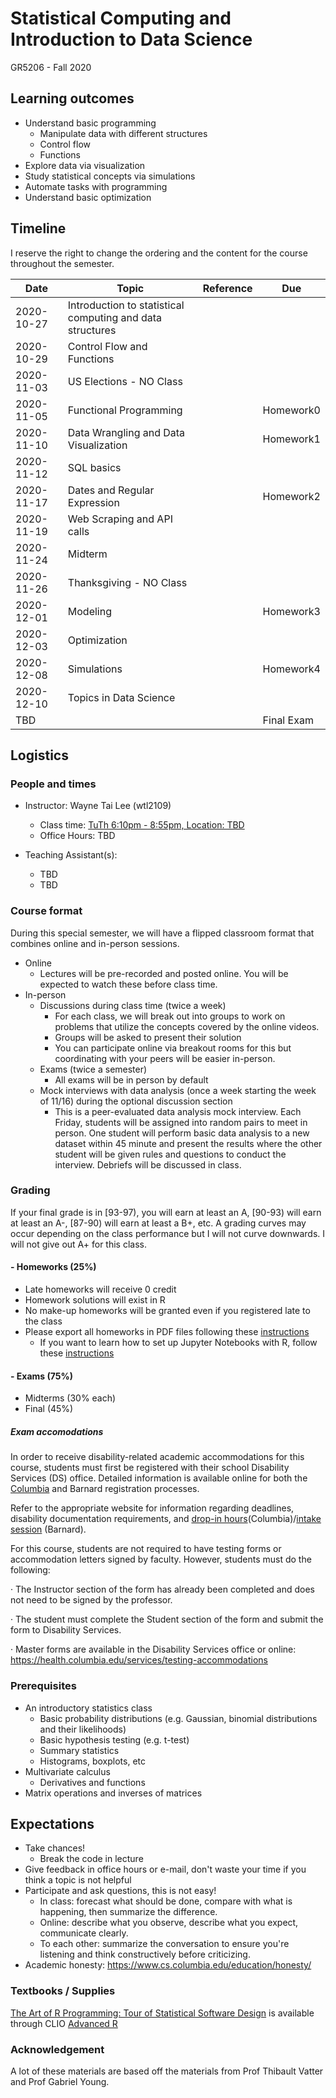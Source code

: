 # Statistical Computing and Introduction to Data Science
GR5206 - Fall 2020

## Learning outcomes
- Understand basic programming
  - Manipulate data with different structures
  - Control flow
  - Functions
- Explore data via visualization
- Study statistical concepts via simulations
- Automate tasks with programming
- Understand basic optimization


## Timeline
I reserve the right to change the ordering and the content for the course throughout the semester.

|Date|Topic|Reference|Due|
|---|---|---|---|
|2020-10-27|Introduction to statistical computing and data structures|||
|2020-10-29|Control Flow and Functions|||
|2020-11-03|US Elections - NO Class|||
|2020-11-05|Functional Programming||Homework0|
|2020-11-10|Data Wrangling and Data Visualization||Homework1|
|2020-11-12|SQL basics|||
|2020-11-17|Dates and Regular Expression||Homework2|
|2020-11-19|Web Scraping and API calls|||
|2020-11-24|Midterm|||
|2020-11-26|Thanksgiving - NO Class|||
|2020-12-01|Modeling||Homework3|
|2020-12-03|Optimization|||
|2020-12-08|Simulations||Homework4|
|2020-12-10|Topics in Data Science|||
|TBD|||Final Exam|


## Logistics

### People and times
- Instructor: Wayne Tai Lee (wtl2109)
  - Class time: [TuTh 6:10pm - 8:55pm, Location: TBD](https://vergil.registrar.columbia.edu/#/courses/APPLIED%20STATISTICAL%20COMPUTING)
  - Office Hours: TBD

- Teaching Assistant(s):
  - TBD
  - TBD

### Course format
During this special semester, we will have a flipped classroom format that combines online and in-person sessions.
- Online
  - Lectures will be pre-recorded and posted online. You will be expected to watch these before class time.
- In-person 
  - Discussions during class time (twice a week)
    - For each class, we will break out into groups to work on problems that utilize the concepts covered by the online
      videos.
    - Groups will be asked to present their solution
    - You can participate online via breakout rooms for this but coordinating with your peers will be easier in-person.
  - Exams (twice a semester)
    - All exams will be in person by default 
  - Mock interviews with data analysis (once a week starting the week of 11/16) during the optional discussion section
    - This is a peer-evaluated data analysis mock interview. Each Friday, students will be assigned into random pairs to
      meet in person. One student will perform basic data analysis to a new dataset within 45 minute and present the results
      where the other student will be given rules and questions to conduct the interview. Debriefs will be discussed
      in class.

### Grading
If your final grade is in [93-97), you will earn at least an A, [90-93) will earn at least an A-, [87-90) will earn at least a B+, etc. A grading curves may occur depending on the class performance but I will not curve downwards. I will not give out A+ for this class.

#### - Homeworks (25%)
- Late homeworks will receive 0 credit
- Homework solutions will exist in R
- No make-up homeworks will be granted even if you registered late to the class
- Please export all homeworks in PDF files following these [instructions](../../setup/math_and_code.md)
  - If you want to learn how to set up Jupyter Notebooks with R, follow these [instructions](../../setup/conda_and_navigator_setup.md)

#### - Exams (75%)
- Midterms (30% each)
- Final (45%)


##### Exam accomodations
In order to receive disability-related academic accommodations for this course, students must first be registered with their school Disability Services (DS) office. Detailed information is available online for both the [Columbia](https://health.columbia.edu/content/disability-services) and Barnard registration processes.

Refer to the appropriate website for information regarding deadlines, disability documentation requirements, and [drop-in hours](https://health.columbia.edu/getting-care/drop-offices/disability-services-drop-hours)(Columbia)/[intake session]() (Barnard).

 

For this course, students are not required to have testing forms or accommodation letters signed by faculty. However, students must do the following:

·         The Instructor section of the form has already been completed and does not need to be signed by the professor.

·         The student must complete the Student section of the form and submit the form to Disability Services.

·         Master forms are available in the Disability Services office or online: https://health.columbia.edu/services/testing-accommodations


### Prerequisites
- An introductory statistics class
  - Basic probability distributions (e.g. Gaussian, binomial distributions and their likelihoods)
  - Basic hypothesis testing (e.g. t-test)
  - Summary statistics
  - Histograms, boxplots, etc
- Multivariate calculus
  - Derivatives and functions
- Matrix operations and inverses of matrices

## Expectations
- Take chances!
  - Break the code in lecture
- Give feedback in office hours or e-mail, don't waste your time if you think a topic is not helpful
- Participate and ask questions, this is not easy!
  - In class: forecast what should be done, compare with what is happening, then summarize the difference.
  - Online: describe what you observe, describe what you expect, communicate clearly.
  - To each other: summarize the conversation to ensure you're listening and think constructively before criticizing.
- Academic honesty: https://www.cs.columbia.edu/education/honesty/


### Textbooks / Supplies
[The Art of R Programming: Tour of Statistical Software Design](https://clio.columbia.edu/catalog/13882895) is available through CLIO
[Advanced R](https://adv-r.hadley.nz/)

### Acknowledgement
A lot of these materials are based off the materials from Prof Thibault Vatter and Prof Gabriel Young.
